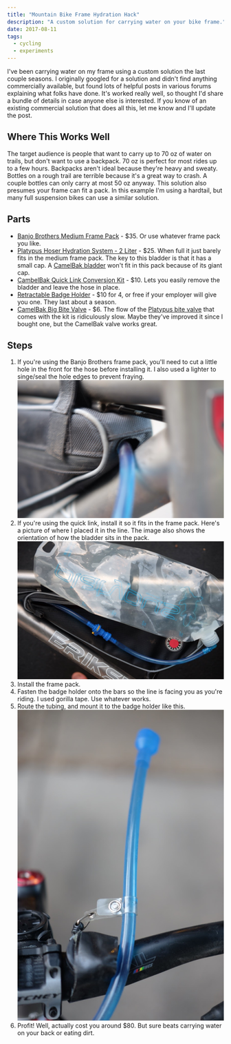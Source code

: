 ```yaml
---
title: "Mountain Bike Frame Hydration Hack"
description: "A custom solution for carrying water on your bike frame."
date: 2017-08-11
tags:
  - cycling
  - experiments
---
```


I've been carrying water on my frame using a custom solution the last couple seasons.
I originally googled for a solution and didn't find anything commercially available, but found lots of helpful posts in various
forums explaining what folks have done.  It's worked really well, so thought I'd share a bundle of details in case anyone else is interested.
If you know of an existing commercial solution that does all this, let me know and I'll update the post.


## Where This Works Well
The target audience is people that want to carry up to 70 oz of water on trails, but don't want to use a backpack.
70 oz is perfect for most rides up to a few hours.
Backpacks aren't ideal because they're heavy and sweaty.
Bottles on a rough trail are terrible because it's a great way to crash.  A couple bottles can only carry at most 50 oz anyway.
This solution also presumes your frame can fit a pack.
In this example I'm using a hardtail, but many full suspension bikes can use a similar solution.


## Parts
- [Banjo Brothers Medium Frame Pack](http://banjobrothers.com/products/current/frame-packs/frame-pack-medium/) - $35. Or use whatever frame pack you like.
- [Platypus Hoser Hydration System - 2 Liter](https://www.platy.com/catalog/product/view/id/16837/s/hoser/category/45) - $25. When full it just barely fits in the medium frame pack.
The key to this bladder is that it has a small cap. A [CamelBak bladder](/hydration/camelbak-bladder-annot.jpg) won't fit in this pack because of its giant cap.
- [CambelBak Quick Link Conversion Kit](https://www.amazon.com/Camelbak-Quick-LinkTM-Conversion-Kit/dp/B006IB9TSE) - $10. Lets you easily remove the bladder and leave the hose in place.
- [Retractable Badge Holder](https://www.amazon.com/Retractable-Carabiner-Keychain-Fishing-Translucent/dp/B01EIQXG66) - $10 for 4, or free if your employer will give you one. They last about a season.
- [CamelBak Big Bite Valve](https://www.rei.com/product/637547/camelbak-big-bite-valve) - $6. The flow of the [Platypus bite valve](/hydration/platypus-bite-valve-annot.jpg) that comes with the kit is ridiculously slow. Maybe they've improved it since I bought one, but the CamelBak valve works great.

## Steps
1. If you're using the Banjo Brothers frame pack, you'll need to cut a little hole in the front for the hose before installing it.
I also used a lighter to singe/seal the hole edges to prevent fraying.
![](/hydration/hole.jpg)
1. If you're using the quick link, install it so it fits in the frame pack. Here's a picture of where I placed it in the line.
The image also shows the orientation of how the bladder sits in the pack.
![](/hydration/quick-link.jpg)
1. Install the frame pack.
1. Fasten the badge holder onto the bars so the line is facing you as you're riding. I used gorilla tape. Use whatever works.
1. Route the tubing, and mount it to the badge holder like this.
![](/hydration/tube-holder.jpg)
1. Profit!  Well, actually cost you around $80.  But sure beats carrying water on your back or eating dirt.



